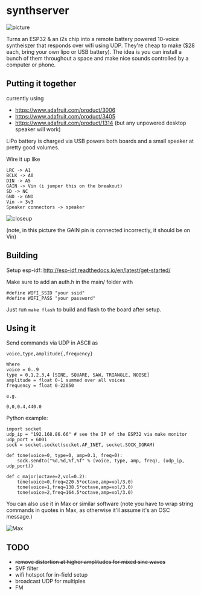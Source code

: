# synthserver

![picture](https://raw.githubusercontent.com/bwhitman/synthserver/master/pics/IMG_2872.jpeg)

Turns an ESP32 & an i2s chip into a remote battery powered 10-voice syntheiszer that responds over wifi using UDP. 
They're cheap to make ($28 each, bring your own lipo or USB battery).
The idea is you can install a bunch of them throughout a space and make nice sounds controlled by a computer or phone.

## Putting it together 

currently using

* https://www.adafruit.com/product/3006
* https://www.adafruit.com/product/3405
* https://www.adafruit.com/product/1314 (but any unpowered desktop speaker will work)

LiPo battery is charged via USB powers both boards and a small speaker at pretty good volumes.

Wire it up like

```
LRC -> A1
BCLK -> A0
DIN -> A5
GAIN -> Vin (i jumper this on the breakout)
SD -> NC
GND -> GND
Vin -> 3v3
Speaker connectors -> speaker
```

![closeup](https://raw.githubusercontent.com/bwhitman/synthserver/master/pics/closeup.png)

(note, in this picture the GAIN pin is connected incorrectly, it should be on Vin) 

## Building

Setup esp-idf: http://esp-idf.readthedocs.io/en/latest/get-started/

Make sure to add an auth.h in the main/ folder with 
```
#define WIFI_SSID "your ssid"
#define WIFI_PASS "your password"
```

Just run `make flash` to build and flash to the board after setup.

## Using it

Send commands via UDP in ASCII as

```
voice,type,amplitude{,frequency}

Where 
voice = 0..9
type = 0,1,2,3,4 [SINE, SQUARE, SAW, TRIANGLE, NOISE]
amplitude = float 0-1 summed over all voices
frequency = float 0-22050 

e.g.

0,0,0.4,440.0
```

Python example:
```
import socket
udp_ip = "192.168.86.66" # see the IP of the ESP32 via make monitor
udp_port = 6001
sock = socket.socket(socket.AF_INET, socket.SOCK_DGRAM)

def tone(voice=0, type=0, amp=0.1, freq=0):
    sock.sendto("%d,%d,%f,%f" % (voice, type, amp, freq), (udp_ip, udp_port))

def c_major(octave=2,vol=0.2):
    tone(voice=0,freq=220.5*octave,amp=vol/3.0)
    tone(voice=1,freq=138.5*octave,amp=vol/3.0)
    tone(voice=2,freq=164.5*octave,amp=vol/3.0)

```

You can also use it in Max or similar software (note you have to wrap string commands in quotes in Max, as otherwise it'll assume it's an OSC message.)

![Max](https://raw.githubusercontent.com/bwhitman/synthserver/master/pics/max.png)


## TODO

* ~~remove distortion at higher amplitudes for mixed sine waves~~
* SVF filter
* wifi hotspot for in-field setup
* broadcast UDP for multiples
* FM



